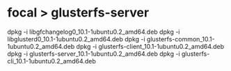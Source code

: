 # focal > glusterfs-server

dpkg -i libgfchangelog0_10.1-1ubuntu0.2_amd64.deb
dpkg -i libglusterd0_10.1-1ubuntu0.2_amd64.deb
dpkg -i glusterfs-common_10.1-1ubuntu0.2_amd64.deb
dpkg -i glusterfs-client_10.1-1ubuntu0.2_amd64.deb
dpkg -i glusterfs-server_10.1-1ubuntu0.2_amd64.deb
dpkg -i glusterfs-cli_10.1-1ubuntu0.2_amd64.deb

